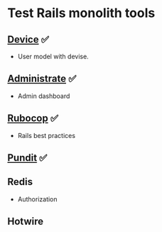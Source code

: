 # Test Rails monolith tools

## [Device](https://github.com/blgastesi/rails-monolith/pull/1) ✅ 

- User model with devise. 

## [Administrate](https://github.com/blgastesi/rails-monolith/pull/2) ✅ 

- Admin dashboard

## [Rubocop](https://github.com/blgastesi/rails-monolith/pull/3) ✅ 

- Rails best practices

## [Pundit](https://github.com/blgastesi/rails-monolith/pull/4) ✅

## Redis

- Authorization

## Hotwire
